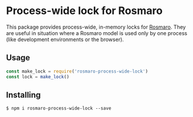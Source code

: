 # Process-wide lock for Rosmaro
This package provides process-wide, in-memory locks for [Rosmaro](https://github.com/lukaszmakuch/rosmaro). They are useful in situation where a Rosmaro model is used only by one process (like development environments or the browser).

## Usage
```js
const make_lock = require('rosmaro-process-wide-lock')
const lock = make_lock()
```

## Installing
```
$ npm i rosmaro-process-wide-lock --save
```
